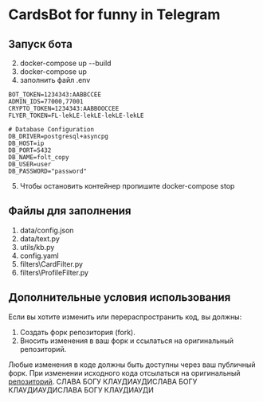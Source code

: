 # CardsBot for funny in Telegram

## Запуск бота

2. docker-compose up --build
3. docker-compose up
4. заполнить файл .env
```.env
BOT_TOKEN=1234343:AABBCCEE
ADMIN_IDS=77000,77001
CRYPTO_TOKEN=1234343:AABBOOCCEE
FLYER_TOKEN=FL-lekLE-lekLE-lekLE-lekLE

# Database Configuration
DB_DRIVER=postgresql+asyncpg
DB_HOST=ip
DB_PORT=5432
DB_NAME=folt_copy
DB_USER=user
DB_PASSWORD="password"
```
5. Чтобы остановить контейнер пропишите docker-compose stop


## Файлы для заполнения
1. data/config.json
2. data/text.py
3. utils/kb.py
4. config.yaml
5. filters\CardFilter.py
6. filters\ProfileFilter.py

## Дополнительные условия использования

Если вы хотите изменить или перераспространить код, вы должны:
1. Создать форк репозитория (fork).
2. Вносить изменения в ваш форк и ссылаться на оригинальный репозиторий.

Любые изменения в коде должны быть доступны через ваш публичный форк. При изменении исходного кода отсылаться на оригинальный [репозиторий](https://github.com/Faustyu1/CardsBot).
СЛАВА БОГУ КЛАУДИАУДИСЛАВА БОГУ КЛАУДИАУДИСЛАВА БОГУ КЛАУДИАУДИ


